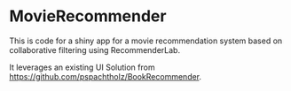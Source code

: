 # MovieRecommender

This is code for a shiny app for a movie recommendation system based on collaborative filtering using RecommenderLab. 

It leverages an existing UI Solution from https://github.com/pspachtholz/BookRecommender. 
